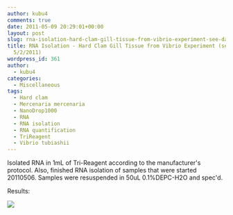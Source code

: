 ```yaml
---
author: kubu4
comments: true
date: 2011-05-09 20:29:01+00:00
layout: post
slug: rna-isolation-hard-clam-gill-tissue-from-vibrio-experiment-see-daves-notebook-522011
title: RNA Isolation - Hard Clam Gill Tissue from Vibrio Experiment (see Dave's Notebook
  5/2/2011)
wordpress_id: 361
author:
  - kubu4
categories:
  - Miscellaneous
tags:
  - Hard clam
  - Mercenaria mercenaria
  - NanoDrop1000
  - RNA
  - RNA isolation
  - RNA quantification
  - TriReagent
  - Vibrio tubiashii
---
```


Isolated RNA in 1mL of Tri-Reagent according to the manufacturer's protocol. Also, finished RNA isolation of samples that were started 20110506. Samples were resuspended in 50uL 0.1%DEPC-H2O and spec'd.

Results:

![](http://eagle.fish.washington.edu/Arabidopsis/RNA%20Spec%20Readings/20110509%20Hard%20Clam%20Gill%20RNA%20ODs.jpg)
